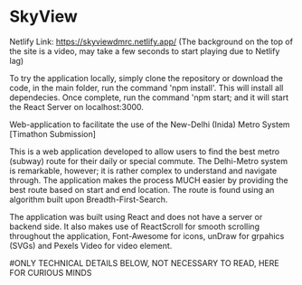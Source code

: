 # SkyView

Netlify Link: https://skyviewdmrc.netlify.app/
(The background on the top of the site is a video, may take a few seconds to start playing due to Netlify lag)

To try the application locally, simply clone the repository or download the code, in the main folder, run the command 'npm install'. This will install all dependecies. Once complete, run the command 'npm start; and it will start the React Server on localhost:3000.

Web-application to facilitate the use of the New-Delhi (Inida) Metro System [Timathon Submission]

This is a web application developed to allow users to find the best metro (subway) route for their daily or special commute. The Delhi-Metro system is remarkable, however; it is rather complex to understand and navigate through. The application makes the process MUCH easier by providing the best route based on start and end location. The route is found using an algorithm built upon Breadth-First-Search. 

The application was built using React and does not have a server or backend side. It also makes use of ReactScroll for smooth scrolling throughout the application, Font-Awesome for icons, unDraw for grpahics (SVGs) and Pexels Video for video element. 




#ONLY TECHNICAL DETAILS BELOW, NOT NECESSARY TO READ, HERE FOR CURIOUS MINDS


